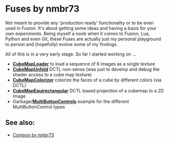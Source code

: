 # Fuses by nmbr73

Not meant to provide any 'production ready' functionality or to be even used in Fusion. It's about getting some ideas and having a basis for your own experiments. Being myself a noob when it comes to Fusion, Lua, Python and even Git, these Fuses are actually just my personal playground to persist and (hopefully) evolve some of my findings.

All of this is in a very early stage. So far I started working on ...

- **[CubeMapLoader](CubeMapLoader.md)** to load a sequence of 6 images as a single texture
- **[CubeMapUnfold](CubeMapUnfold.md)** DCTL non-sense (was just to develop and debug the shader access to a cube map texture)
- **[CubeMapColorizer](CubeMapColorizer.md)** colorize the faces of a cube by different colors (via DCTL)
- **[CubeMapEquirectangular](CubeMapEquirectangular.md)** DCTL based projection of a cubemap to a 2D image
- Garbage/**[MultiButtonControls](Garbage%20Collection/MultiButtonControl.md)** example for the different MultiButtonControl types


## See also:

- [Compos by nmbr73](../../Comp/nmbr73/README.md)

